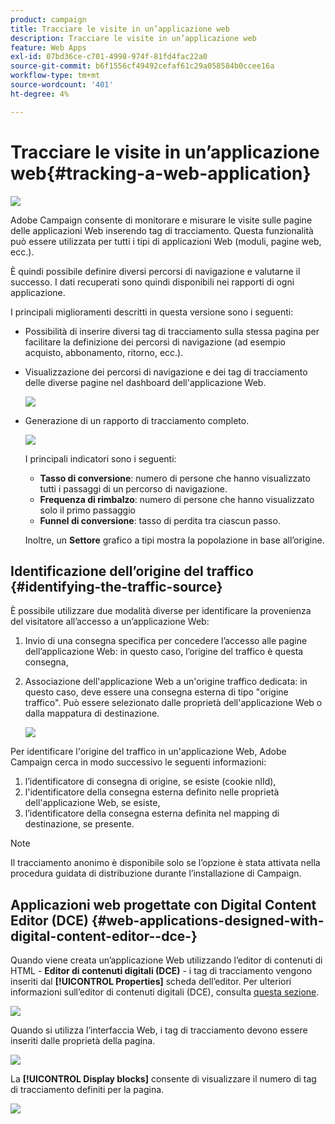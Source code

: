 ```yaml
---
product: campaign
title: Tracciare le visite in un’applicazione web
description: Tracciare le visite in un’applicazione web
feature: Web Apps
exl-id: 07bd36ce-c701-4998-974f-81fd4fac22a0
source-git-commit: b6f1556cf49492cefaf61c29a058584b0ccee16a
workflow-type: tm+mt
source-wordcount: '401'
ht-degree: 4%

---
```


# Tracciare le visite in un’applicazione web{#tracking-a-web-application}

![](../../assets/common.svg)

Adobe Campaign consente di monitorare e misurare le visite sulle pagine delle applicazioni Web inserendo tag di tracciamento. Questa funzionalità può essere utilizzata per tutti i tipi di applicazioni Web (moduli, pagine web, ecc.).

È quindi possibile definire diversi percorsi di navigazione e valutarne il successo. I dati recuperati sono quindi disponibili nei rapporti di ogni applicazione.

I principali miglioramenti descritti in questa versione sono i seguenti:

* Possibilità di inserire diversi tag di tracciamento sulla stessa pagina per facilitare la definizione dei percorsi di navigazione (ad esempio acquisto, abbonamento, ritorno, ecc.).
* Visualizzazione dei percorsi di navigazione e dei tag di tracciamento delle diverse pagine nel dashboard dell&#39;applicazione Web.

   ![](assets/trackers_1.png)

* Generazione di un rapporto di tracciamento completo.

   ![](assets/trackers_5.png)

   I principali indicatori sono i seguenti:

   * **Tasso di conversione**: numero di persone che hanno visualizzato tutti i passaggi di un percorso di navigazione.
   * **Frequenza di rimbalzo**: numero di persone che hanno visualizzato solo il primo passaggio
   * **Funnel di conversione**: tasso di perdita tra ciascun passo.

   Inoltre, un **Settore** grafico a tipi mostra la popolazione in base all’origine.

## Identificazione dell’origine del traffico {#identifying-the-traffic-source}

È possibile utilizzare due modalità diverse per identificare la provenienza del visitatore all’accesso a un’applicazione Web:

1. Invio di una consegna specifica per concedere l’accesso alle pagine dell’applicazione Web: in questo caso, l’origine del traffico è questa consegna,
1. Associazione dell&#39;applicazione Web a un&#39;origine traffico dedicata: in questo caso, deve essere una consegna esterna di tipo &quot;origine traffico&quot;. Può essere selezionato dalle proprietà dell&#39;applicazione Web o dalla mappatura di destinazione.

   ![](assets/trackers_6.png)

Per identificare l&#39;origine del traffico in un&#39;applicazione Web, Adobe Campaign cerca in modo successivo le seguenti informazioni:

1. l’identificatore di consegna di origine, se esiste (cookie nlId),
1. l&#39;identificatore della consegna esterna definito nelle proprietà dell&#39;applicazione Web, se esiste,
1. l’identificatore della consegna esterna definita nel mapping di destinazione, se presente.

>[!NOTE]
>
>Il tracciamento anonimo è disponibile solo se l’opzione è stata attivata nella procedura guidata di distribuzione durante l’installazione di Campaign.

## Applicazioni web progettate con Digital Content Editor (DCE) {#web-applications-designed-with-digital-content-editor--dce-}

Quando viene creata un’applicazione Web utilizzando l’editor di contenuti di HTML - **Editor di contenuti digitali (DCE)** - i tag di tracciamento vengono inseriti dal **[!UICONTROL Properties]** scheda dell’editor. Per ulteriori informazioni sull’editor di contenuti digitali (DCE), consulta [questa sezione](about-campaign-html-editor.md).

![](assets/trackers_2.png)

Quando si utilizza l’interfaccia Web, i tag di tracciamento devono essere inseriti dalle proprietà della pagina.

![](assets/trackers_3.png)

La **[!UICONTROL Display blocks]** consente di visualizzare il numero di tag di tracciamento definiti per la pagina.

![](assets/trackers_4.png)
